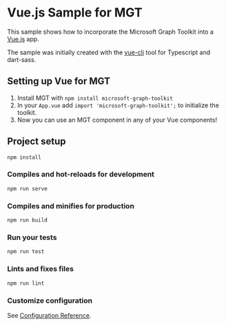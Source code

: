 # Vue.js Sample for MGT

This sample shows how to incorporate the Microsoft Graph Toolkit into a [Vue.js](https://vuejs.org/) app.

The sample was initially created with the [vue-cli](https://cli.vuejs.org/) tool for Typescript and dart-sass.

## Setting up Vue for MGT

1. Install MGT with `npm install microsoft-graph-toolkit`
2. In your `App.vue` add `import 'microsoft-graph-toolkit';` to initialize the toolkit.
3. Now you can use an MGT component in any of your Vue components!

## Project setup
```
npm install
```

### Compiles and hot-reloads for development
```
npm run serve
```

### Compiles and minifies for production
```
npm run build
```

### Run your tests
```
npm run test
```

### Lints and fixes files
```
npm run lint
```

### Customize configuration
See [Configuration Reference](https://cli.vuejs.org/config/).

